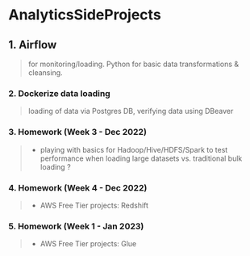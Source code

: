 # AnalyticsSideProjects
## 1. Airflow 
> for monitoring/loading. Python for basic data transformations & cleansing.

### 2. Dockerize data loading
>loading of data via Postgres DB, verifying data using DBeaver


### 3. Homework (Week 3 - Dec 2022) 
> - playing with basics for Hadoop/Hive/HDFS/Spark to test performance when loading large datasets vs. traditional bulk loading ?

### 4. Homework (Week 4 - Dec 2022)  
> - AWS Free Tier projects: Redshift

### 5. Homework (Week 1 - Jan 2023)  
> - AWS Free Tier projects: Glue
